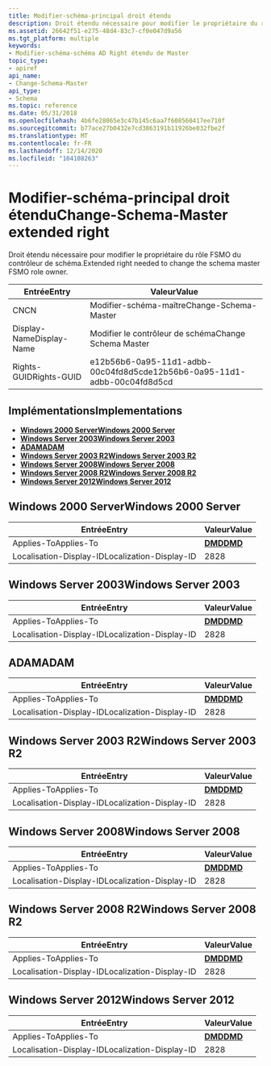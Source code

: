 ```yaml
---
title: Modifier-schéma-principal droit étendu
description: Droit étendu nécessaire pour modifier le propriétaire du rôle FSMO du contrôleur de schéma.
ms.assetid: 26642f51-e275-48d4-83c7-cf0e047d9a56
ms.tgt_platform: multiple
keywords:
- Modifier-schéma-schéma AD Right étendu de Master
topic_type:
- apiref
api_name:
- Change-Schema-Master
api_type:
- Schema
ms.topic: reference
ms.date: 05/31/2018
ms.openlocfilehash: 4b6fe28065e3c47b145c6aa7f608560417ee710f
ms.sourcegitcommit: b77ace27b0432e7cd3863191b11926be032fbe2f
ms.translationtype: MT
ms.contentlocale: fr-FR
ms.lasthandoff: 12/14/2020
ms.locfileid: "104108263"
---
```

# <a name="change-schema-master-extended-right"></a><span data-ttu-id="967b1-104">Modifier-schéma-principal droit étendu</span><span class="sxs-lookup"><span data-stu-id="967b1-104">Change-Schema-Master extended right</span></span>

<span data-ttu-id="967b1-105">Droit étendu nécessaire pour modifier le propriétaire du rôle FSMO du contrôleur de schéma.</span><span class="sxs-lookup"><span data-stu-id="967b1-105">Extended right needed to change the schema master FSMO role owner.</span></span>



| <span data-ttu-id="967b1-106">Entrée</span><span class="sxs-lookup"><span data-stu-id="967b1-106">Entry</span></span> | <span data-ttu-id="967b1-107">Valeur</span><span class="sxs-lookup"><span data-stu-id="967b1-107">Value</span></span> |
|--------------|--------------------------------------|
| <span data-ttu-id="967b1-108">CN</span><span class="sxs-lookup"><span data-stu-id="967b1-108">CN</span></span>           | <span data-ttu-id="967b1-109">Modifier-schéma-maître</span><span class="sxs-lookup"><span data-stu-id="967b1-109">Change-Schema-Master</span></span>                 |
| <span data-ttu-id="967b1-110">Display-Name</span><span class="sxs-lookup"><span data-stu-id="967b1-110">Display-Name</span></span> | <span data-ttu-id="967b1-111">Modifier le contrôleur de schéma</span><span class="sxs-lookup"><span data-stu-id="967b1-111">Change Schema Master</span></span>                 |
| <span data-ttu-id="967b1-112">Rights-GUID</span><span class="sxs-lookup"><span data-stu-id="967b1-112">Rights-GUID</span></span>  | <span data-ttu-id="967b1-113">e12b56b6-0a95-11d1-adbb-00c04fd8d5cd</span><span class="sxs-lookup"><span data-stu-id="967b1-113">e12b56b6-0a95-11d1-adbb-00c04fd8d5cd</span></span> |



## <a name="implementations"></a><span data-ttu-id="967b1-114">Implémentations</span><span class="sxs-lookup"><span data-stu-id="967b1-114">Implementations</span></span>

-   [<span data-ttu-id="967b1-115">**Windows 2000 Server**</span><span class="sxs-lookup"><span data-stu-id="967b1-115">**Windows 2000 Server**</span></span>](#windows-2000-server)
-   [<span data-ttu-id="967b1-116">**Windows Server 2003**</span><span class="sxs-lookup"><span data-stu-id="967b1-116">**Windows Server 2003**</span></span>](#windows-server-2003)
-   [<span data-ttu-id="967b1-117">**ADAM**</span><span class="sxs-lookup"><span data-stu-id="967b1-117">**ADAM**</span></span>](#adam)
-   [<span data-ttu-id="967b1-118">**Windows Server 2003 R2**</span><span class="sxs-lookup"><span data-stu-id="967b1-118">**Windows Server 2003 R2**</span></span>](#windows-server-2003-r2)
-   [<span data-ttu-id="967b1-119">**Windows Server 2008**</span><span class="sxs-lookup"><span data-stu-id="967b1-119">**Windows Server 2008**</span></span>](#windows-server-2008)
-   [<span data-ttu-id="967b1-120">**Windows Server 2008 R2**</span><span class="sxs-lookup"><span data-stu-id="967b1-120">**Windows Server 2008 R2**</span></span>](#windows-server-2008-r2)
-   [<span data-ttu-id="967b1-121">**Windows Server 2012**</span><span class="sxs-lookup"><span data-stu-id="967b1-121">**Windows Server 2012**</span></span>](#windows-server-2012)

## <a name="windows-2000-server"></a><span data-ttu-id="967b1-122">Windows 2000 Server</span><span class="sxs-lookup"><span data-stu-id="967b1-122">Windows 2000 Server</span></span>



| <span data-ttu-id="967b1-123">Entrée</span><span class="sxs-lookup"><span data-stu-id="967b1-123">Entry</span></span> | <span data-ttu-id="967b1-124">Valeur</span><span class="sxs-lookup"><span data-stu-id="967b1-124">Value</span></span> |
|-------------------------|---------------------------------|
| <span data-ttu-id="967b1-125">Applies-To</span><span class="sxs-lookup"><span data-stu-id="967b1-125">Applies-To</span></span>              | [<span data-ttu-id="967b1-126">**DMD**</span><span class="sxs-lookup"><span data-stu-id="967b1-126">**DMD**</span></span>](c-dmd.md)<br/> |
| <span data-ttu-id="967b1-127">Localisation-Display-ID</span><span class="sxs-lookup"><span data-stu-id="967b1-127">Localization-Display-ID</span></span> | <span data-ttu-id="967b1-128">28</span><span class="sxs-lookup"><span data-stu-id="967b1-128">28</span></span>                              |



## <a name="windows-server-2003"></a><span data-ttu-id="967b1-129">Windows Server 2003</span><span class="sxs-lookup"><span data-stu-id="967b1-129">Windows Server 2003</span></span>



| <span data-ttu-id="967b1-130">Entrée</span><span class="sxs-lookup"><span data-stu-id="967b1-130">Entry</span></span> | <span data-ttu-id="967b1-131">Valeur</span><span class="sxs-lookup"><span data-stu-id="967b1-131">Value</span></span> |
|-------------------------|---------------------------------|
| <span data-ttu-id="967b1-132">Applies-To</span><span class="sxs-lookup"><span data-stu-id="967b1-132">Applies-To</span></span>              | [<span data-ttu-id="967b1-133">**DMD**</span><span class="sxs-lookup"><span data-stu-id="967b1-133">**DMD**</span></span>](c-dmd.md)<br/> |
| <span data-ttu-id="967b1-134">Localisation-Display-ID</span><span class="sxs-lookup"><span data-stu-id="967b1-134">Localization-Display-ID</span></span> | <span data-ttu-id="967b1-135">28</span><span class="sxs-lookup"><span data-stu-id="967b1-135">28</span></span>                              |



## <a name="adam"></a><span data-ttu-id="967b1-136">ADAM</span><span class="sxs-lookup"><span data-stu-id="967b1-136">ADAM</span></span>



| <span data-ttu-id="967b1-137">Entrée</span><span class="sxs-lookup"><span data-stu-id="967b1-137">Entry</span></span> | <span data-ttu-id="967b1-138">Valeur</span><span class="sxs-lookup"><span data-stu-id="967b1-138">Value</span></span> |
|-------------------------|---------------------------------|
| <span data-ttu-id="967b1-139">Applies-To</span><span class="sxs-lookup"><span data-stu-id="967b1-139">Applies-To</span></span>              | [<span data-ttu-id="967b1-140">**DMD**</span><span class="sxs-lookup"><span data-stu-id="967b1-140">**DMD**</span></span>](c-dmd.md)<br/> |
| <span data-ttu-id="967b1-141">Localisation-Display-ID</span><span class="sxs-lookup"><span data-stu-id="967b1-141">Localization-Display-ID</span></span> | <span data-ttu-id="967b1-142">28</span><span class="sxs-lookup"><span data-stu-id="967b1-142">28</span></span>                              |



## <a name="windows-server-2003-r2"></a><span data-ttu-id="967b1-143">Windows Server 2003 R2</span><span class="sxs-lookup"><span data-stu-id="967b1-143">Windows Server 2003 R2</span></span>



| <span data-ttu-id="967b1-144">Entrée</span><span class="sxs-lookup"><span data-stu-id="967b1-144">Entry</span></span> | <span data-ttu-id="967b1-145">Valeur</span><span class="sxs-lookup"><span data-stu-id="967b1-145">Value</span></span> |
|-------------------------|---------------------------------|
| <span data-ttu-id="967b1-146">Applies-To</span><span class="sxs-lookup"><span data-stu-id="967b1-146">Applies-To</span></span>              | [<span data-ttu-id="967b1-147">**DMD**</span><span class="sxs-lookup"><span data-stu-id="967b1-147">**DMD**</span></span>](c-dmd.md)<br/> |
| <span data-ttu-id="967b1-148">Localisation-Display-ID</span><span class="sxs-lookup"><span data-stu-id="967b1-148">Localization-Display-ID</span></span> | <span data-ttu-id="967b1-149">28</span><span class="sxs-lookup"><span data-stu-id="967b1-149">28</span></span>                              |



## <a name="windows-server-2008"></a><span data-ttu-id="967b1-150">Windows Server 2008</span><span class="sxs-lookup"><span data-stu-id="967b1-150">Windows Server 2008</span></span>



| <span data-ttu-id="967b1-151">Entrée</span><span class="sxs-lookup"><span data-stu-id="967b1-151">Entry</span></span> | <span data-ttu-id="967b1-152">Valeur</span><span class="sxs-lookup"><span data-stu-id="967b1-152">Value</span></span> |
|-------------------------|---------------------------------|
| <span data-ttu-id="967b1-153">Applies-To</span><span class="sxs-lookup"><span data-stu-id="967b1-153">Applies-To</span></span>              | [<span data-ttu-id="967b1-154">**DMD**</span><span class="sxs-lookup"><span data-stu-id="967b1-154">**DMD**</span></span>](c-dmd.md)<br/> |
| <span data-ttu-id="967b1-155">Localisation-Display-ID</span><span class="sxs-lookup"><span data-stu-id="967b1-155">Localization-Display-ID</span></span> | <span data-ttu-id="967b1-156">28</span><span class="sxs-lookup"><span data-stu-id="967b1-156">28</span></span>                              |



## <a name="windows-server-2008-r2"></a><span data-ttu-id="967b1-157">Windows Server 2008 R2</span><span class="sxs-lookup"><span data-stu-id="967b1-157">Windows Server 2008 R2</span></span>



| <span data-ttu-id="967b1-158">Entrée</span><span class="sxs-lookup"><span data-stu-id="967b1-158">Entry</span></span> | <span data-ttu-id="967b1-159">Valeur</span><span class="sxs-lookup"><span data-stu-id="967b1-159">Value</span></span> |
|-------------------------|---------------------------------|
| <span data-ttu-id="967b1-160">Applies-To</span><span class="sxs-lookup"><span data-stu-id="967b1-160">Applies-To</span></span>              | [<span data-ttu-id="967b1-161">**DMD**</span><span class="sxs-lookup"><span data-stu-id="967b1-161">**DMD**</span></span>](c-dmd.md)<br/> |
| <span data-ttu-id="967b1-162">Localisation-Display-ID</span><span class="sxs-lookup"><span data-stu-id="967b1-162">Localization-Display-ID</span></span> | <span data-ttu-id="967b1-163">28</span><span class="sxs-lookup"><span data-stu-id="967b1-163">28</span></span>                              |



## <a name="windows-server-2012"></a><span data-ttu-id="967b1-164">Windows Server 2012</span><span class="sxs-lookup"><span data-stu-id="967b1-164">Windows Server 2012</span></span>



| <span data-ttu-id="967b1-165">Entrée</span><span class="sxs-lookup"><span data-stu-id="967b1-165">Entry</span></span> | <span data-ttu-id="967b1-166">Valeur</span><span class="sxs-lookup"><span data-stu-id="967b1-166">Value</span></span> |
|-------------------------|---------------------------------|
| <span data-ttu-id="967b1-167">Applies-To</span><span class="sxs-lookup"><span data-stu-id="967b1-167">Applies-To</span></span>              | [<span data-ttu-id="967b1-168">**DMD**</span><span class="sxs-lookup"><span data-stu-id="967b1-168">**DMD**</span></span>](c-dmd.md)<br/> |
| <span data-ttu-id="967b1-169">Localisation-Display-ID</span><span class="sxs-lookup"><span data-stu-id="967b1-169">Localization-Display-ID</span></span> | <span data-ttu-id="967b1-170">28</span><span class="sxs-lookup"><span data-stu-id="967b1-170">28</span></span>                              |



 

 





